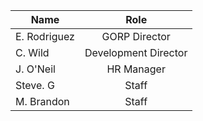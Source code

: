 Name          | Role
--------------|:-------------: 
E. Rodriguez  | GORP Director
C. Wild       | Development Director
J. O'Neil     | HR Manager
Steve. G      | Staff
M. Brandon    | Staff